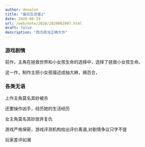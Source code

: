 ```yaml
---
author: denalon
title: "最后生还者2"
date: 2020-06-29
url: /web/note/2020/2020062907.html
draft: false
description: "西方政治正确大作"
---
```


### 游戏剧情

前作，主角在拯救世界和小女孩生命的选择中，选择了拯救小女孩生命。

这一作，制作主把小女孩描述成抽大麻，搞百合，

###  各类无语

上作主角莫名其妙被杀

还要操作凶手，经历她的生活经历

女主角莫名其妙放弃复仇

游戏严格保密，游戏评测机构给出评价离谱,对剧情争议只字不提

玩家差评如潮